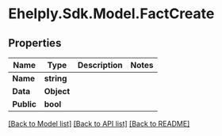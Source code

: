 # Ehelply.Sdk.Model.FactCreate

## Properties

Name | Type | Description | Notes
------------ | ------------- | ------------- | -------------
**Name** | **string** |  | 
**Data** | **Object** |  | 
**Public** | **bool** |  | 

[[Back to Model list]](../README.md#documentation-for-models) [[Back to API list]](../README.md#documentation-for-api-endpoints) [[Back to README]](../README.md)

